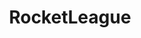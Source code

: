 ---
title: RocketLeague
crosslinks:
- livven
- youtubefactsbot
- anti_gif_bot
- RocketLeagueExchange
- RocketLeagueFriends
- RLCustomTraining
- tmsbmeta
- MassdropBot
- RLFashionAdvice
- youtubot
- xkcd
- john_yukis_bots
- autourbanbot
- RocketLeagueMods
- RLCSnews
- AskReddit
- alotabot
- gaming
- RocketLeagueCoaching
- pcmasterrace
---